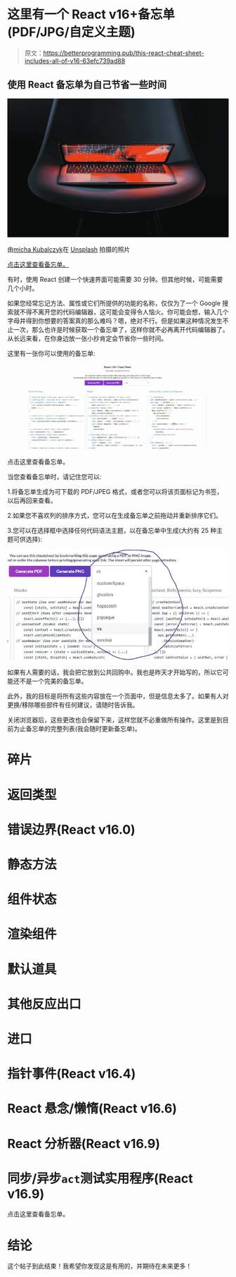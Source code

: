 # 这里有一个 React v16+备忘单(PDF/JPG/自定义主题)

> 原文：<https://betterprogramming.pub/this-react-cheat-sheet-includes-all-of-v16-63efc739ad88>

## 使用 React 备忘单为自己节省一些时间

![](img/9583f75ca29a5e3a430d275987c6bd68.png)

由[micha Kubalczyk](https://unsplash.com/@rev3n)在 [Unsplash](https://unsplash.com/@rev3n) 拍摄的照片

[点击这里查看备忘单。](https://jsmanifest.com/react-cheatsheet)

有时，使用 React 创建一个快速界面可能需要 30 分钟。但其他时候，可能需要几个小时。

如果您经常忘记方法、属性或它们所提供的功能的名称，仅仅为了一个 Google 搜索就不得不离开您的代码编辑器，这可能会变得令人恼火。你可能会想，输入几个字母并得到你想要的答案真的那么难吗？嗯，绝对不行。但是如果这种情况发生不止一次，那么也许是时候获取一个备忘单了，这样你就不必再离开代码编辑器了。从长远来看，在你身边放一张小抄肯定会节省你一些时间。

这里有一张你可以使用的备忘单:

![](img/056a244c29f3dcab0682fd1965838d67.png)

点击这里查看备忘单。

当您查看备忘单时，请记住您可以:

1.将备忘单生成为可下载的 PDF/JPEG 格式，或者您可以将该页面标记为书签，以后再回来查看。

2.如果您不喜欢列的排序方式，您可以在生成备忘单之前拖动并重新排序它们。

3.您可以在选择框中选择任何代码语法主题，以在备忘单中生成(大约有 25 种主题可供选择):

![](img/de804b20b76dbf2281f2fdd212e65bac.png)

如果有人需要的话，我会把它放到公共回购中。我也是昨天才开始写的，所以它可能还不是一个完美的备忘单。

此外，我的目标是将所有这些内容放在一个页面中，但是信息太多了。如果有人对更换/移除哪些部件有任何建议，请随时告诉我。

关闭浏览器后，这些更改也会保留下来，这样您就不必重做所有操作。这里是到目前为止备忘单的完整列表(我会随时更新备忘单)。

# 碎片

# 返回类型

# 错误边界(React v16.0)

# 静态方法

# 组件状态

# 渲染组件

# 默认道具

# 其他反应出口

# 进口

# 指针事件(React v16.4)

# React 悬念/懒惰(React v16.6)

# React 分析器(React v16.9)

# 同步/异步`act`测试实用程序(React v16.9)

点击这里查看备忘单。

# 结论

这个帖子到此结束！我希望你发现这是有用的，并期待在未来更多！
